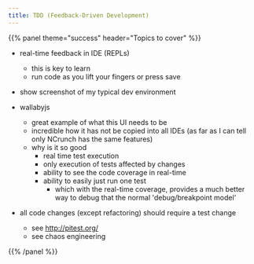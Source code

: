 ```yaml
---
title: TDD (Feedback-Driven Development)
---
```



{{% panel theme="success" header="Topics to cover" %}}

 - real-time feedback in IDE (REPLs)
    - this is key to learn
    - run code as you lift your fingers or press save
 - show screenshot of my typical dev environment
 - wallabyjs
    - great example of what this UI needs to be
    - incredible how it has not be copied into all IDEs (as far as I can tell only NCrunch has the same features)
    - why is it so good
        - real time test execution
        - only execution of tests affected by changes
        - ability to see the code coverage in real-time
        - ability to easily just run one test
            - which with the real-time coverage, provides a much better way to debug that the normal 'debug/breakpoint model'

 - all code changes (except refactoring) should require a test change
    - see http://pitest.org/
    - see chaos engineering


{{% /panel %}}